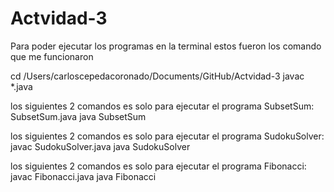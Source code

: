# Actvidad-3
Para poder ejecutar los programas en la terminal estos fueron los comando que me funcionaron

cd /Users/carloscepedacoronado/Documents/GitHub/Actvidad-3 
javac *.java

los siguientes 2 comandos es solo para ejecutar el programa SubsetSum:    
SubsetSum.java
java SubsetSum

los siguientes 2 comandos es solo para ejecutar el programa SudokuSolver:
javac SudokuSolver.java
java SudokuSolver

los siguientes 2 comandos es solo para ejecutar el programa Fibonacci:
javac Fibonacci.java
java Fibonacci